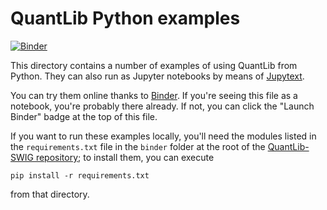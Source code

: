 # QuantLib Python examples

[![Binder](https://mybinder.org/badge_logo.svg)](https://mybinder.org/v2/gh/lballabio/QuantLib-SWIG/binder?urlpath=lab/tree/Python/examples)

This directory contains a number of examples of using QuantLib from
Python.  They can also run as Jupyter notebooks by means of
[Jupytext](https://jupytext.readthedocs.io/).

You can try them online thanks to [Binder](https://mybinder.org/).
If you're seeing this file as a notebook, you're probably there already.
If not, you can click the "Launch Binder" badge at the top of this file.

If you want to run these examples locally, you'll need the modules listed in the
`requirements.txt` file in the `binder` folder at the root of the [QuantLib-SWIG
repository](https://github.com/lballabio/QuantLib-SWIG); to install
them, you can execute

    pip install -r requirements.txt

from that directory.
